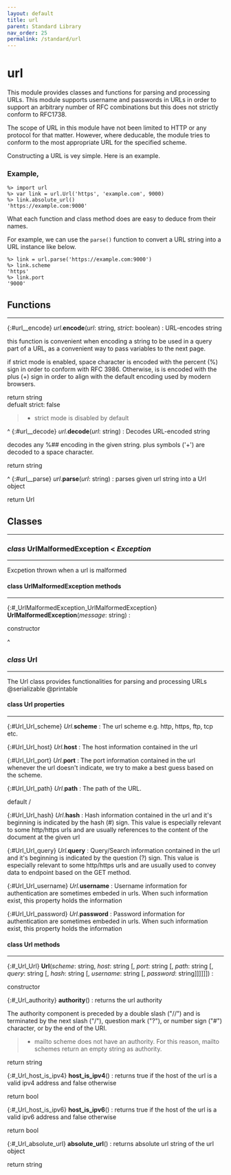 ```yaml
---
layout: default
title: url
parent: Standard Library
nav_order: 25
permalink: /standard/url
---
```


# url

This module provides classes and functions for parsing and processing URLs.
This module supports username and passwords in URLs in order to support an 
arbitrary number of RFC combinations but this does not strictly conform to 
RFC1738.

The scope of URL in this module have not been limited to HTTP or any protocol 
for that matter. However, where deducable, the module tries to conform to the 
most appropriate URL for the specified scheme.

Constructing a URL is vey simple. Here is an example.

### Example,

```blade-repl
%> import url
%> var link = url.Url('https', 'example.com', 9000)
%> link.absolute_url()
'https://example.com:9000'
```

What each function and class method does are easy to deduce from their names.

For example, we can use the `parse()` function to convert a URL string into a URL 
instance like below.

```blade-repl
%> link = url.parse('https://example.com:9000')
%> link.scheme
'https'
%> link.port
'9000'
```



<h2>Functions</h2><hr>

{:#url__encode} _url_.**encode**(_url_: string, _strict_: boolean)
: URL-encodes string
  
  this function is convenient when encoding a string to be used in 
  a query part of a URL, as a convenient way to pass variables to 
  the next page.
 
  if strict mode is enabled, space character is encoded with the 
  percent (%) sign in order to conform with RFC 3986. Otherwise,
  is is encoded with the plus (+) sign in order to align with
  the default encoding used by modern browsers.
   <div class="cite"><span class="hint">return</span> <span>string</span></div>

   <div class="cite"><span class="hint">defualt</span> <span>strict: false</span></div>

  > - strict mode is disabled by default


^
{:#url__decode} _url_.**decode**(_url_: string)
: Decodes URL-encoded string
  
  decodes any %## encoding in the given string. 
  plus symbols ('+') are decoded to a space character.
   <div class="cite"><span class="hint">return</span> <span>string</span></div>



^
{:#url__parse} _url_.**parse**(_url_: string)
: parses given url string into a Url object
   <div class="cite"><span class="hint">return</span> <span>Url</span></div>





<h2>Classes</h2><hr>



### _class_ UrlMalformedException  < _Exception_
---

Excpetion thrown when a url is malformed


#### class UrlMalformedException methods
---

{:#_UrlMalformedException_UrlMalformedException} **UrlMalformedException**(_message_: string)
:  <div class="cite"><span class="hint">constructor</span> <span></span></div>




^


### _class_ Url 
---

The Url class provides functionalities for parsing and processing URLs
  @serializable
  @printable


#### class Url properties
---

{:#Url_Url_scheme} _Url._**scheme**
: The url scheme e.g. http, https, ftp, tcp etc.


{:#Url_Url_host} _Url._**host**
: The host information contained in the url


{:#Url_Url_port} _Url._**port**
: The port information contained in the url whenever the url doesn't 
  indicate, we try to make a best guess based on the scheme.


{:#Url_Url_path} _Url._**path**
: The path of the URL.
   <div class="cite"><span class="hint">default</span> <span>/</span></div>



{:#Url_Url_hash} _Url._**hash**
: Hash information contained in the url and it's beginning is indicated by the 
  hash (#) sign. This value is especially relevant to some http/https urls 
  and are usually references to the content of the document 
  at the given url


{:#Url_Url_query} _Url._**query**
: Query/Search information contained in the url and it's beginning is indicated by the 
  question (?) sign. This value is especially relevant to some http/https urls and are 
  usually used to convey data to endpoint based on the GET method.


{:#Url_Url_username} _Url._**username**
: Username information for authentication are sometimes embeded in urls. When such information 
  exist, this property holds the information


{:#Url_Url_password} _Url._**password**
: Password information for authentication are sometimes embeded in urls. When such information 
  exist, this property holds the information


#### class Url methods
---

{:#_Url_Url} **Url**(_scheme_: string, _host_: string [, _port_: string [, _path_: string [, _query_: string [, _hash_: string [, _username_: string [, _password_: string]]]]]])
:  <div class="cite"><span class="hint">constructor</span> <span></span></div>



{:#_Url_authority} **authority**()
: returns the url authority
  
  The authority component is preceded by a double slash ("//") and is
  terminated by the next slash ("/"), question mark ("?"), or number
  sign ("#") character, or by the end of the URI.
 
  > - mailto scheme does not have an authority. For this reason, mailto schemes return an empty string as authority.
   <div class="cite"><span class="hint">return</span> <span>string</span></div>



{:#_Url_host_is_ipv4} **host_is_ipv4**()
: returns true if the host of the url is a valid ipv4 address
  and false otherwise
   <div class="cite"><span class="hint">return</span> <span>bool</span></div>



{:#_Url_host_is_ipv6} **host_is_ipv6**()
: returns true if the host of the url is a valid ipv6 address
  and false otherwise
   <div class="cite"><span class="hint">return</span> <span>bool</span></div>



{:#_Url_absolute_url} **absolute_url**()
: returns absolute url string of the url object
   <div class="cite"><span class="hint">return</span> <span>string</span></div>





